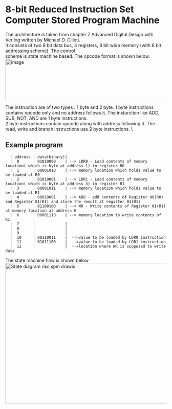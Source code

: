 # 8-bit Reduced Instruction Set Computer Stored Program Machine
The architecture is taken from chapter 7 Advanced Digital Design with Verilog written by Michael D. Cilleti.\
It consists of two 8 bit data bus, 4 registers, 8 bit wide memory (with 8 bit addressing scheme). The control\
scheme is state machine based. The opcode format is shown below.\
<img width="570" height="129" alt="image" src="https://github.com/user-attachments/assets/11a39101-11e3-42f0-b76c-d5ae91101236" />

The instruction are of two types : 1 byte and 2 byte.
1 byte instructions contains opcode only and no address follows it. The insturction like ADD, SUB, NOT, AND are 1 byte instructions. \
2 byte instructions contain opcode along with address following it. The read, write and branch instructions use 2 byte instructions. \
## Example program
``` <pre> The following data is written in memory before starting the system.\
  | address | data(binary)|
  |  0      | 01010000    | --> LDR0 - Load contents of memory location( which is byte at address 1) in register R0
  |  1      | 00001010    | --> memory location which holds value to be loaded at R0
  |  2      | 01010001    | --> LDR1 - Load contents of memory location( which is byte at address 3) in register R1
  |  3      | 00001011    | --> memory location which holds value to be loaded at R1
  |  4      | 00010001    | --> ADD - add contents of Register 00(R0) and Register 01(R1) and store the result at register 01(R1)
  |  5      | 01100100    | --> WR - Write contents of Register 01(R1) at memory location at address 6
  |  6      | 00001110    | --> memory location to write contents of R1
  |  7      |             |
  |  8      |             |
  |  9      |             |
  |  10     | 00110011    |  -->value to be loaded by LDR0 instruction
  |  11     | 01011100    |  -->value to be loaded by LDR1 instruction
  |  12     |             |  -->location where WR is supposed to write data
```
The state machine flow is shown below \
<img width="706" height="441" alt="State diagram risc spm drawio" src="https://github.com/user-attachments/assets/95325bcb-207c-42a0-b90f-ae5b9af350fe" />
